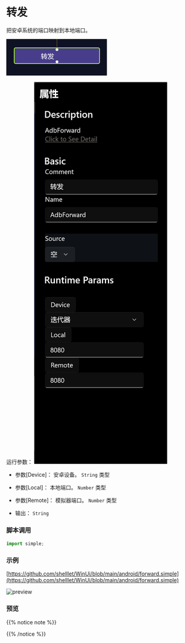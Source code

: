 # 转发 
把安卓系统的端口映射到本地端口。

![action](./images/2022-11-15_202219.png ':size=90%')

运行参数：
![param](./images/2022-11-15_202248.png ':size=90%')

* 参数[Device]： 安卓设备。 `String` 类型
* 参数[Local]： 本地端口。 `Number` 类型
* 参数[Remote]： 模拟器端口。 `Number` 类型

* 输出： `String`


### 脚本调用

```python
import simple;


```

### 示例

[https://github.com/shelllet/WinUi/blob/main/android/forward.simple](https://github.com/shelllet/WinUi/blob/main/android/forward.simple)

![preview](./images/2022-11-15_202357.png.png ':size=90%')


### 预览


{{% notice note %}}

{{% /notice %}}